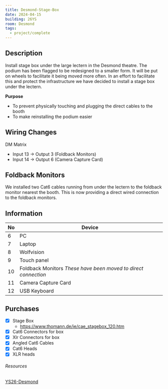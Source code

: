 ```yaml
---
title: Desmond-Stage-Box
date: 2024-04-15
building: 26YS
room: Desmond
tags:
  - project/complete
---
```


## Description
Install stage box under the large lectern in the Desmond theatre. The podium has been flagged to be redesigned to a smaller form. It will be put on wheels to facilitate it being moved more often. In an effort to facilitate this and protect the infrastructure we have decided to install a stage box under the lectern.

__Purpose__
- To prevent physically touching and plugging the direct cables to the booth
- To make reinstalling the podium easier

## Wiring Changes

DM Matrix
- Input 13 -> Output 3 (Foldback Monitors)
- Input 14 -> Output 6 (Camera Capture Card)

## Foldback Monitors
We installed two Cat6 cables running from under the lectern to the foldback monitor nearest the booth. This is now providing a direct wired connection to the foldback monitors.

## Information

No  | Device
--- | -----------------
6   | PC
7   | Laptop
8   | Wolfvision
9   | Touch panel
10  | Foldback Monitors *These have been moved to direct connection*
11  | Camera Capture Card
12  | USB Keyboard

## Purchases

- [x] Stage Box
	- https://www.thomann.de/ie/cae_stagebox_120.htm
- [x] Cat6 Connectors for box
- [x] Xlr Connectors for box
- [x] Angled Cat6 Cables
- [x] Cat6 Heads
- [x] XLR heads

###### Resources

[YS26-Desmond](../../05-Team/03-Rooms/YS26-Desmond.md)